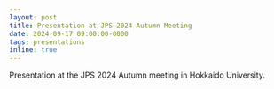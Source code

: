 ```yaml
---
layout: post
title: Presentation at JPS 2024 Autumn Meeting
date: 2024-09-17 09:00:00-0000
tags: presentations
inline: true
---
```

Presentation at the JPS 2024 Autumn meeting in Hokkaido University.
